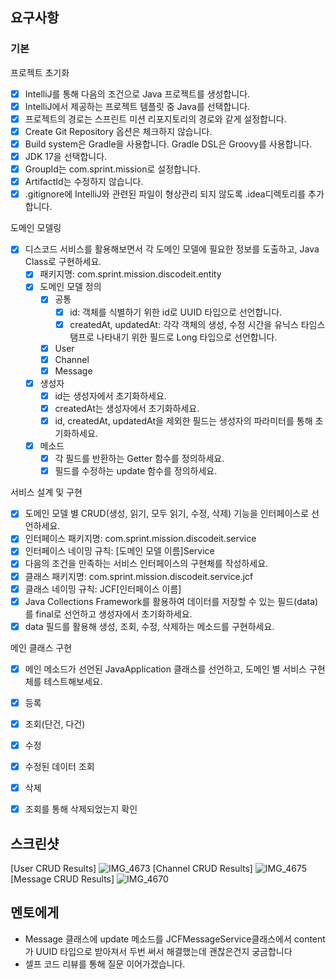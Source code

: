 ## 요구사항

### 기본

프로젝트 초기화

- [x] IntelliJ를 통해 다음의 조건으로 Java 프로젝트를 생성합니다.
- [x] IntelliJ에서 제공하는 프로젝트 템플릿 중 Java를 선택합니다.
- [x] 프로젝트의 경로는 스프린트 미션 리포지토리의 경로와 같게 설정합니다.
- [x] Create Git Repository 옵션은 체크하지 않습니다.
- [x] Build system은 Gradle을 사용합니다. Gradle DSL은 Groovy를 사용합니다.
- [x] JDK 17을 선택합니다.
- [x] GroupId는 com.sprint.mission로 설정합니다.
- [x] ArtifactId는 수정하지 않습니다.
- [x] .gitignore에 IntelliJ와 관련된 파일이 형상관리 되지 않도록 .idea디렉토리를 추가합니다.

도메인 모델링

- [x] 디스코드 서비스를 활용해보면서 각 도메인 모델에 필요한 정보를 도출하고, Java Class로 구현하세요.
    - [x] 패키지명: com.sprint.mission.discodeit.entity
    - [x] 도메인 모델 정의
        - [x] 공통
            - [x] id: 객체를 식별하기 위한 id로 UUID 타입으로 선언합니다.
            - [x] createdAt, updatedAt: 각각 객체의 생성, 수정 시간을 유닉스 타임스탬프로 나타내기 위한 필드로 Long 타입으로 선언합니다.
        - [x] User
        - [x] Channel
        - [x] Message
    - [x] 생성자
        - [x] id는 생성자에서 초기화하세요.
        - [x] createdAt는 생성자에서 초기화하세요.
        - [x] id, createdAt, updatedAt을 제외한 필드는 생성자의 파라미터를 통해 초기화하세요.
    - [x] 메소드
        - [x] 각 필드를 반환하는 Getter 함수를 정의하세요.
        - [x] 필드를 수정하는 update 함수를 정의하세요.

서비스 설계 및 구현

- [x] 도메인 모델 별 CRUD(생성, 읽기, 모두 읽기, 수정, 삭제) 기능을 인터페이스로 선언하세요.
- [x] 인터페이스 패키지명: com.sprint.mission.discodeit.service
- [x] 인터페이스 네이밍 규칙: [도메인 모델 이름]Service
- [x] 다음의 조건을 만족하는 서비스 인터페이스의 구현체를 작성하세요.
- [x] 클래스 패키지명: com.sprint.mission.discodeit.service.jcf
- [x] 클래스 네이밍 규칙: JCF[인터페이스 이름]
- [x] Java Collections Framework를 활용하여 데이터를 저장할 수 있는 필드(data)를 final로 선언하고 생성자에서 초기화하세요.
- [x] data 필드를 활용해 생성, 조회, 수정, 삭제하는 메소드를 구현하세요.

메인 클래스 구현

- [x] 메인 메소드가 선언된 JavaApplication 클래스를 선언하고, 도메인 별 서비스 구현체를 테스트해보세요.
- [x] 등록
- [x] 조회(단건, 다건)
- [x] 수정
- [x] 수정된 데이터 조회
- [x] 삭제
- [x] 조회를 통해 삭제되었는지 확인


## 스크린샷
[User CRUD Results]
![IMG_4673](https://github.com/user-attachments/assets/046328f8-0b6d-41e0-a32d-6905170aa34f)
[Channel CRUD Results]
![IMG_4675](https://github.com/user-attachments/assets/19751bb9-36c1-4510-887f-c420709dd302)
[Message CRUD Results]
![IMG_4670](https://github.com/user-attachments/assets/17f6c010-a829-4df9-a31e-3e7346dd45c1)
## 멘토에게
- Message 클래스에 update 메소드를 JCFMessageService클래스에서 content가 UUID 타입으로 받아져서 두번 써서 해결했는데 괜찮은건지 궁금합니다
- 셀프 코드 리뷰를 통해 질문 이어가겠습니다.
